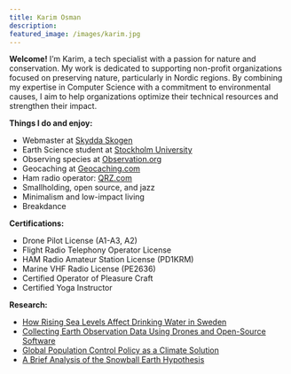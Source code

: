 ```yaml
---
title: Karim Osman
description:
featured_image: /images/karim.jpg
---
```

**Welcome!** I’m Karim, a tech specialist with a passion for nature and conservation. My work is dedicated to supporting non-profit organizations focused on preserving nature, particularly in Nordic regions. By combining my expertise in Computer Science with a commitment to environmental causes, I aim to help organizations optimize their technical resources and strengthen their impact.

**Things I do and enjoy:**
* Webmaster at [Skydda Skogen](https://skyddaskogen.se/)
* Earth Science student at [Stockholm University](https://www.su.se/department-of-geological-sciences/)
* Observing species at [Observation.org](https://observation.org/users/1051947/)
* Geocaching at [Geocaching.com](https://www.geocaching.com/p/?guid=c5f61c04-2d1e-458b-82f8-852834c3554e)
* Ham radio operator: [QRZ.com](https://www.qrz.com/db/PD1KRM)
* Smallholding, open source, and jazz
* Minimalism and low-impact living
* Breakdance

**Certifications:**
* Drone Pilot License (A1-A3, A2)
* Flight Radio Telephony Operator License
* HAM Radio Amateur Station License (PD1KRM)
* Marine VHF Radio License (PE2636)
* Certified Operator of Pleasure Craft
* Certified Yoga Instructor

**Research:**
* [How Rising Sea Levels Affect Drinking Water in Sweden](https://scholar.google.com/citations?view_op=view_citation&hl=en&user=Y8oQIcwAAAAJ&citation_for_view=Y8oQIcwAAAAJ:R3hNpaxXUhUC)
* [Collecting Earth Observation Data Using Drones and Open-Source Software](https://scholar.google.com/citations?view_op=view_citation&hl=en&user=Y8oQIcwAAAAJ&citation_for_view=Y8oQIcwAAAAJ:e5wmG9Sq2KIC)
* [Global Population Control Policy as a Climate Solution](https://scholar.google.com/citations?view_op=view_citation&hl=en&user=Y8oQIcwAAAAJ&citation_for_view=Y8oQIcwAAAAJ:RHpTSmoSYBkC)
* [A Brief Analysis of the Snowball Earth Hypothesis](https://scholar.google.com/citations?view_op=view_citation&hl=en&user=Y8oQIcwAAAAJ&citation_for_view=Y8oQIcwAAAAJ:4JMBOYKVnBMC)
